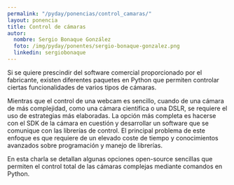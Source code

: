 ```yaml
---
permalink: "/pyday/ponencias/control_camaras/"
layout: ponencia
title: Control de cámaras
autor:
  nombre: Sergio Bonaque González
  foto: /img/pyday/ponentes/sergio-bonaque-gonzalez.png
  linkedin: sergiobonaque
---
```


Si se quiere prescindir del software comercial proporcionado por el fabricante,
existen diferentes paquetes en Python que permiten controlar ciertas
funcionalidades de varios tipos de cámaras.

Mientras que el control de una webcam es sencillo, cuando de una cámara de más
complejidad, como una cámara científica o una DSLR, se requiere el uso de
estrategias más elaboradas. La opción más completa es hacerse con el SDK de la
cámara en cuestión y desarrollar un software que se comunique con las librerías
de control. El principal problema de este enfoque es que requiere de un elevado
coste de tiempo y conocimientos avanzados sobre programación y manejo de
librerías.

En esta charla se detallan algunas opciones open-source sencillas que permiten
el control total de las cámaras complejas mediante comandos en Python.
